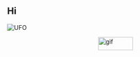 ## Hi 

![UFO](https://penger.city/museum/pengers/UFP.gif)




<!-- Lien profils-->

<div style="display: flex; flex-wrap: wrap; justify-content: center;">
  <a href="https://fruitpassion.fr" target="_blank">
      <img src="https://imgur.com/HFbc2iB.gif" alt="gif" width=81 height=31>
  </a>
</div>
